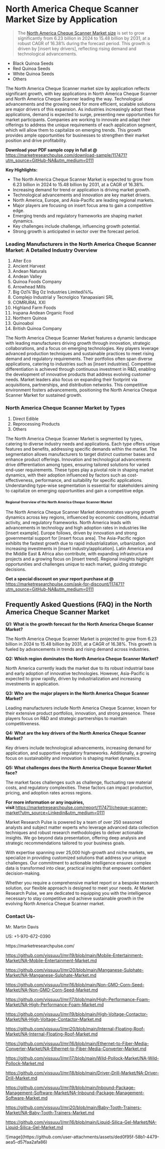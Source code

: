 <h1>North America Cheque Scanner Market&nbsp;Size by Application</h1><blockquote><p>The <a href="https://marketresearchpulse.com/download-sample/117471?utm_source=GitHub-NA&amp;utm_medium=0111">North America Cheque Scanner Market size</a> is set to grow significantly from 6.23 billion in 2024 to 15.48 billion by 2031, at a robust CAGR of 16.38% during the forecast period. This growth is driven by [insert key drivers], reflecting rising demand and technological advancements.</p></blockquote><ul><li>Black Quinoa Seeds<li> Red Quinoa Seeds<li> White Quinoa Seeds<li> Others</li></ul><p>The North America Cheque Scanner market size by application reflects significant growth, with key applications in North America Cheque Scanner and North America Cheque Scanner leading the way. Technological advancements and the growing need for more efficient, scalable solutions are major drivers of this expansion. As industries increasingly adopt these applications, demand is expected to surge, presenting new opportunities for market participants. Companies are working to innovate and adapt their offerings to address the unique requirements of each application segment, which will allow them to capitalize on emerging trends. This growth provides ample opportunities for businesses to strengthen their market position and drive profitability.</p><p><strong>Download your PDF sample copy in full at @ </strong><a href="https://marketresearchpulse.com/download-sample/117471?utm_source=GitHub-NA&amp;utm_medium=0111">https://marketresearchpulse.com/download-sample/117471?utm_source=GitHub-NA&amp;utm_medium=0111</a></p><p><strong>Key Highlights: </strong></p><ul><li>The North America Cheque Scanner Market is expected to grow from 6.23 billion in 2024 to 15.48 billion by 2031, at a CAGR of 16.38%.</li><li>Increasing demand for trend or application is driving market growth.</li><li>Technological advancements and innovation are key market drivers.</li><li>North America, Europe, and Asia-Pacific are leading regional markets.</li><li>Major players are focusing on insert focus area to gain a competitive edge.</li><li>Emerging trends and regulatory frameworks are shaping market dynamics.</li><li>Key challenges include challenge, influencing growth potential.</li><li>Strong growth is anticipated in sector over the forecast period.</li></ul><h3>Leading Manufacturers in the North America Cheque Scanner Market: A Detailed Industry Overview</h3><ol><li>Alter Eco</li><li>Ancient Harvest</li><li>Andean Naturals</li><li>Andean Valley</li><li>Quinoa Foods Company</li><li>Arrowhead Mills</li><li>Big Ozï¼ˆBig Oz Industries Limitedï¼‰</li><li>Complejo Industrial y Tecnolgico Yanapasiani SRL</li><li>COMRURAL XXI</li><li>Highland Farm Foods</li><li>Irupana Andean Organic Food</li><li>Northern Quinoa</li><li>Quinoabol</li><li>British Quinoa Company</li></ol><div class="flex max-w-full flex-col flex-grow"><div class="min-h-8 text-message flex w-full flex-col items-end gap-2 whitespace-normal break-words [.text-message+&amp;]:mt-5" dir="auto" data-message-author-role="assistant" data-message-id="fd8432e4-4910-450d-b182-61b7bfb0a01f" data-message-model-slug="gpt-4o"><div class="flex w-full flex-col gap-1 empty:hidden first:pt-[3px]"><div class="markdown prose w-full break-words dark:prose-invert light"><p>The North America Cheque Scanner Market features a dynamic landscape with leading manufacturers driving growth through innovation, strategic collaborations, and a focus on emerging technologies. Key players leverage advanced production techniques and sustainable practices to meet rising demand and regulatory requirements. Their portfolios often span diverse applications, catering to industries such as [insert industries]. Competitive differentiation is achieved through continuous investment in R&amp;D, enabling the development of innovative products that address evolving customer needs. Market leaders also focus on expanding their footprint via acquisitions, partnerships, and distribution networks. This competitive environment fosters advancements, positioning the North America Cheque Scanner Market for sustained growth.</p></div></div></div></div><h3>North America Cheque Scanner Market by Types</h3><ol><li>Direct Edible<li> Reprocessing Products<li> Others</li></ol><div class="flex max-w-full flex-col flex-grow"><div class="min-h-8 text-message flex w-full flex-col items-end gap-2 whitespace-normal break-words [.text-message+&amp;]:mt-5" dir="auto" data-message-author-role="assistant" data-message-id="084470be-0bb7-4664-bddf-5156b4f41249" data-message-model-slug="gpt-4o-mini"><div class="flex w-full flex-col gap-1 empty:hidden first:pt-[3px]"><div class="markdown prose w-full break-words dark:prose-invert light"><p>The North America Cheque Scanner Market is segmented by types, catering to diverse industry needs and applications. Each type offers unique features and benefits, addressing specific demands within the market. The segmentation allows manufacturers to target distinct customer bases and enhance product offerings. Innovation and technological advancements drive differentiation among types, ensuring tailored solutions for varied end-user requirements. These types play a pivotal role in shaping market dynamics, with their adoption influenced by factors such as cost-effectiveness, performance, and suitability for specific applications. Understanding type-wise segmentation is essential for stakeholders aiming to capitalize on emerging opportunities and gain a competitive edge.</p></div></div></div></div><h3><span style="font-size: 11px;">Regional Overview of the North America Cheque Scanner Market</span></h3><div class="flex max-w-full flex-col flex-grow"><div class="min-h-8 text-message flex w-full flex-col items-end gap-2 whitespace-normal break-words [.text-message+&amp;]:mt-5" dir="auto" data-message-author-role="assistant" data-message-id="e9038762-ce64-4e30-91c9-9bd413514231" data-message-model-slug="gpt-4o-mini"><div class="flex w-full flex-col gap-1 empty:hidden first:pt-[3px]"><div class="markdown prose w-full break-words dark:prose-invert light"><p>The North America Cheque Scanner Market demonstrates varying growth dynamics across key regions, influenced by economic conditions, industrial activity, and regulatory frameworks. North America leads with advancements in technology and high adoption rates in industries like [insert example]. Europe follows, driven by innovation and strong governmental support for [insert focus area]. The Asia-Pacific region exhibits the fastest growth due to rapid industrialization, urbanization, and increasing investments in [insert industry/application]. Latin America and the Middle East &amp; Africa also contribute, with expanding infrastructure projects and a growing focus on [insert trend]. Regional insights highlight opportunities and challenges unique to each market, guiding strategic decisions.</p></div></div></div></div><p><strong>Get a special discount on your report purchase at @ </strong><a href="https://marketresearchpulse.com/ask-for-discount/117471?utm_source=GitHub-NA&amp;utm_medium=0111">https://marketresearchpulse.com/ask-for-discount/117471?utm_source=GitHub-NA&amp;utm_medium=0111</a></p><h2>Frequently Asked Questions (FAQ) in the North America Cheque Scanner Market</h2><p><strong>Q1: What is the growth forecast for the North America Cheque Scanner Market?</strong></p><p>The North America Cheque Scanner Market is projected to grow from 6.23 billion in 2024 to 15.48 billion by 2031, at a CAGR of 16.38%. This growth is fueled by advancements in trends and rising demand across industries.</p><p><strong>Q2: Which region dominates the North America Cheque Scanner Market?</strong></p><p>North America currently leads the market due to its robust industrial base and early adoption of innovative technologies. However, Asia-Pacific is expected to grow rapidly, driven by industrialization and increasing investments in application.</p><p><strong>Q3: Who are the major players in the North America Cheque Scanner Market?</strong></p><p>Leading manufacturers include North America Cheque Scanner, known for their extensive product portfolios, innovation, and strong presence. These players focus on R&amp;D and strategic partnerships to maintain competitiveness.</p><p><strong>Q4: What are the key drivers of the North America Cheque Scanner Market?</strong></p><p>Key drivers include technological advancements, increasing demand for application, and supportive regulatory frameworks. Additionally, a growing focus on sustainability and innovation is shaping market dynamics.</p><p><strong>Q5: What challenges does the North America Cheque Scanner Market face?</strong></p><p>The market faces challenges such as challenge, fluctuating raw material costs, and regulatory complexities. These factors can impact production, pricing, and adoption rates across regions.</p><p><strong>For more information or any inquiries, visit&nbsp;</strong><a href="https://marketresearchpulse.com/report/117471/cheque-scanner-market?utm_source=Linkedin&utm_medium=0111">https://marketresearchpulse.com/report/117471/cheque-scanner-market?utm_source=Linkedin&utm_medium=0111</a></p><p>Market Research Pulse is powered by a team of over 250 seasoned analysts and subject matter experts who leverage advanced data collection techniques and robust research methodologies to deliver actionable insights. We go beyond data presentation, offering deep analysis and strategic recommendations tailored to your business goals.</p><p>With expertise spanning over 25,000 high-growth and niche markets, we specialize in providing customized solutions that address your unique challenges. Our commitment to actionable intelligence ensures complex data is transformed into clear, practical insights that empower confident decision-making.</p><p>Whether you require a comprehensive market report or a bespoke research solution, our flexible approach is designed to meet your needs. At Market Research Pulse, we are dedicated to equipping you with the intelligence necessary to stay competitive and achieve sustainable growth in the evolving North America Cheque Scanner market.</p><h3><strong>Contact Us-</strong></h3><p>Mr. Martin Davis</p><p>US: +1-970-672-0390</p><p>https://marketresearchpulse.com/</p><p><a href="https://github.com/vissuuu1/mri19/blob/main/Mobile-Entertainment-Market/NA-Mobile-Entertainment-Market.md">https://github.com/vissuuu1/mri19/blob/main/Mobile-Entertainment-Market/NA-Mobile-Entertainment-Market.md</a></p><p><a href="https://github.com/vissuuu1/mri20/blob/main/Manganese-Sulphate-Market/NA-Manganese-Sulphate-Market.md">https://github.com/vissuuu1/mri20/blob/main/Manganese-Sulphate-Market/NA-Manganese-Sulphate-Market.md</a></p><p><a href="https://github.com/vissuuu1/mri16/blob/main/Non-GMO-Corn-Seed-Market/NA-Non-GMO-Corn-Seed-Market.md">https://github.com/vissuuu1/mri16/blob/main/Non-GMO-Corn-Seed-Market/NA-Non-GMO-Corn-Seed-Market.md</a></p><p><a href="https://github.com/vissuuu1/mri17/blob/main/High-Performance-Foam-Market/NA-High-Performance-Foam-Market.md">https://github.com/vissuuu1/mri17/blob/main/High-Performance-Foam-Market/NA-High-Performance-Foam-Market.md</a></p><p><a href="https://github.com/vissuuu1/mri19/blob/main/High-Voltage-Contactor-Market/NA-High-Voltage-Contactor-Market.md">https://github.com/vissuuu1/mri19/blob/main/High-Voltage-Contactor-Market/NA-High-Voltage-Contactor-Market.md</a></p><p><a href="https://github.com/vissuuu1/mri20/blob/main/Internal-Floating-Roof-Market/NA-Internal-Floating-Roof-Market.md">https://github.com/vissuuu1/mri20/blob/main/Internal-Floating-Roof-Market/NA-Internal-Floating-Roof-Market.md</a></p><p><a href="https://github.com/vissuuu1/mri16/blob/main/Ethernet-to-Fiber-Media-Converter-Market/NA-Ethernet-to-Fiber-Media-Converter-Market.md">https://github.com/vissuuu1/mri16/blob/main/Ethernet-to-Fiber-Media-Converter-Market/NA-Ethernet-to-Fiber-Media-Converter-Market.md</a></p><p><a href="https://github.com/vissuuu1/mri17/blob/main/Wild-Pollock-Market/NA-Wild-Pollock-Market.md">https://github.com/vissuuu1/mri17/blob/main/Wild-Pollock-Market/NA-Wild-Pollock-Market.md</a></p><p><a href="https://github.com/vissuuu1/mri18/blob/main/Driver-Drill-Market/NA-Driver-Drill-Market.md">https://github.com/vissuuu1/mri18/blob/main/Driver-Drill-Market/NA-Driver-Drill-Market.md</a></p><p><a href="https://github.com/vissuuu1/mri19/blob/main/Inbound-Package-Management-Software-Market/NA-Inbound-Package-Management-Software-Market.md">https://github.com/vissuuu1/mri19/blob/main/Inbound-Package-Management-Software-Market/NA-Inbound-Package-Management-Software-Market.md</a></p><p><a href="https://github.com/vissuuu1/mri20/blob/main/Baby-Tooth-Trainers-Market/NA-Baby-Tooth-Trainers-Market.md">https://github.com/vissuuu1/mri20/blob/main/Baby-Tooth-Trainers-Market/NA-Baby-Tooth-Trainers-Market.md</a></p><p><a href="https://github.com/vissuuu1/mri16/blob/main/Liquid-Silica-Gel-Market/NA-Liquid-Silica-Gel-Market.md">https://github.com/vissuuu1/mri16/blob/main/Liquid-Silica-Gel-Market/NA-Liquid-Silica-Gel-Market.md</a></p>
![image](https://github.com/user-attachments/assets/ded0f95f-58b1-4479-aea5-d57faa2afa86)
